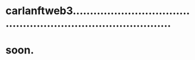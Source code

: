 # carlanftweb3..................................................................................
# soon.

